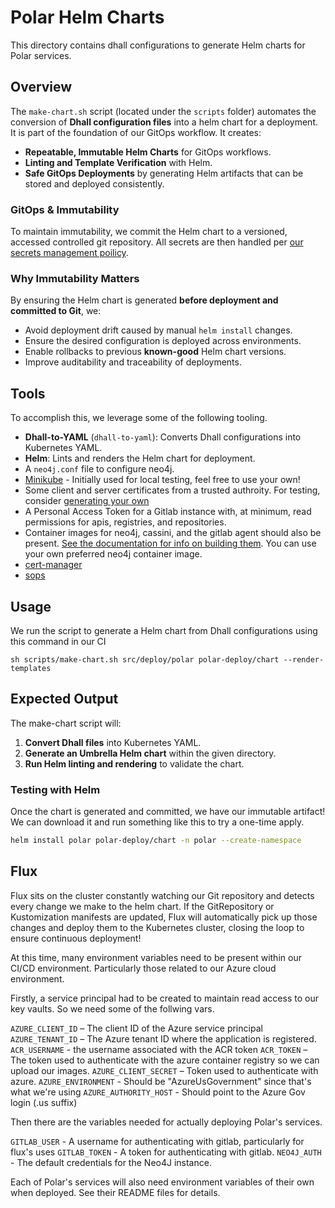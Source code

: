 # Polar Helm Charts

This directory contains dhall configurations to generate Helm charts for Polar services.

## Overview
The `make-chart.sh` script (located under the `scripts` folder) automates the conversion of **Dhall configuration files** into a helm chart for a deployment. It is part of the foundation of our GitOps workflow. It creates:
- **Repeatable, Immutable Helm Charts** for GitOps workflows.
- **Linting and Template Verification** with Helm.
- **Safe GitOps Deployments** by generating Helm artifacts that can be stored and deployed consistently.


### GitOps & Immutability
To maintain immutability, we commit the Helm chart to a versioned, accessed controlled git repository. All secrets are then handled per [our secrets management poilicy](../../docs/architecture/secrets-management.md).

### Why Immutability Matters
By ensuring the Helm chart is generated **before deployment and committed to Git**, we:
- Avoid deployment drift caused by manual `helm install` changes.
- Ensure the desired configuration is deployed across environments.
- Enable rollbacks to previous **known-good** Helm chart versions.
- Improve auditability and traceability of deployments.

## Tools
To accomplish this, we leverage some of the following tooling.
- **Dhall-to-YAML** (`dhall-to-yaml`): Converts Dhall configurations into Kubernetes YAML.
- **Helm**: Lints and renders the Helm chart for deployment.
- A `neo4j.conf` file to configure neo4j.
- [Minikube](https://minikube.sigs.k8s.io/docs/start/) - Initially used for local testing, feel free to use your own!
- Some client and server certificates from a trusted authroity. For testing, consider [generating your own](../agents/README.md)
- A Personal Access Token for a Gitlab instance with, at minimum, read permissions for apis, registries, and repositories.
- Container images for neo4j, cassini, and the gitlab agent should also be present. [See the documentation for info on building them](../agents/README.md). You can use your own preferred neo4j container image.
- [cert-manager ](https://cert-manager.io/docs/installation/)
- [sops](https://github.com/getsops/sops)

## Usage
We run the script to generate a Helm chart from Dhall configurations using this command in our CI

  `sh scripts/make-chart.sh src/deploy/polar polar-deploy/chart --render-templates`

## Expected Output
The make-chart script will:
1. **Convert Dhall files** into Kubernetes YAML.
2. **Generate an Umbrella Helm chart** within the given directory.
3. **Run Helm linting and rendering** to validate the chart.


### Testing with Helm
Once the chart is generated and committed, we have our immutable artifact! We can download it and run something like this to try a one-time apply.

```bash
helm install polar polar-deploy/chart -n polar --create-namespace
```

## Flux

Flux sits on the cluster constantly watching our Git repository and detects every change we make to the helm chart.
If the GitRepository or Kustomization manifests are updated, Flux will automatically pick up those changes and deploy them to the Kubernetes cluster, closing the loop to ensure continuous deployment!

At this time, many environment variables need to be present within our CI/CD environment. 
Particularly those related to our Azure cloud environment.

Firstly, a service principal had to be created to maintain read access to our key vaults. So we need some of the follwing vars.

`AZURE_CLIENT_ID` – The client ID of the Azure service principal
`AZURE_TENANT_ID` – The Azure tenant ID where the application is registered.
`ACR_USERNAME` - the username associated with the ACR token
`ACR_TOKEN` – The token used to authenticate with the azure container registry so we can upload our images.
`AZURE_CLIENT_SECRET` – Token used to authenticate with azure.
`AZURE_ENVIRONMENT` - Should be "AzureUsGovernment" since that's what we're using
`AZURE_AUTHORITY_HOST` - Should point to the Azure Gov login (.us suffix)

Then there are the variables needed for actually deploying Polar's services.

`GITLAB_USER` - A username for authenticating with gitlab, particularly for flux's uses
`GITLAB_TOKEN` - A token for authenticating with gitlab.
`NEO4J_AUTH` - The default credentials for the Neo4J instance.

Each of Polar's services will also need environment variables of their own when deployed. See their README files for details.
